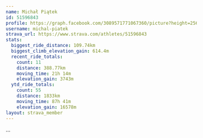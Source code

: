 ```yaml
---
name: Michał Piątek
id: 51596843
profile: https://graph.facebook.com/3089571771067360/picture?height=256&width=256
username: michal-piatek
strava_url: https://www.strava.com/athletes/51596843
stats:
  biggest_ride_distance: 109.74km
  biggest_climb_elevation_gain: 614.4m
  recent_ride_totals:
    count: 11
    distance: 388.77km
    moving_time: 21h 14m
    elevation_gain: 3743m
  ytd_ride_totals:
    count: 55
    distance: 1833km
    moving_time: 87h 41m
    elevation_gain: 16578m
layout: strava_member
--- 
```

...
